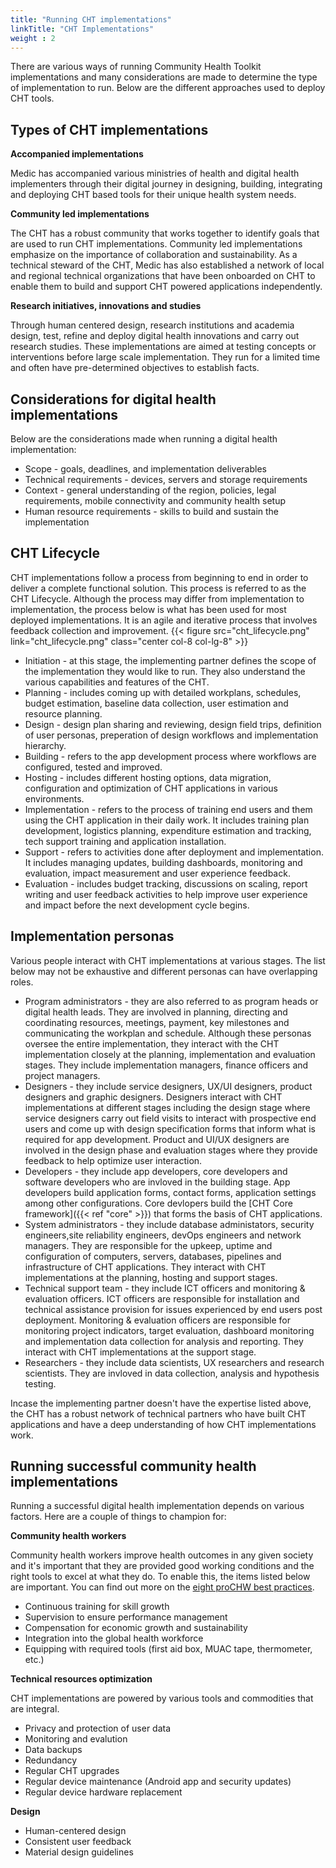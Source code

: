 ```yaml
---
title: "Running CHT implementations"
linkTitle: "CHT Implementations"
weight : 2
---
```


There are various ways of running Community Health Toolkit implementations and many considerations are made to determine the type of implementation to run. Below are the different approaches used to deploy CHT tools.

## Types of CHT implementations
**Accompanied implementations**

Medic has accompanied various ministries of health and digital health implementers through their digital journey in designing, building, integrating and deploying CHT based tools for their unique health system needs. 

**Community led implementations**

The CHT has a robust community that works together to identify goals that are used to run CHT implementations. Community led implementations emphasize on the importance of collaboration and sustainability.
As a technical steward of the CHT, Medic has also established a network of local and regional technical organizations that have been onboarded on CHT to enable them to build and support CHT powered applications independently.

**Research initiatives, innovations and studies**

Through human centered design, research institutions and academia  design, test, refine and deploy digital health innovations and carry out research studies. These implementations are aimed at testing concepts or interventions before large scale implementation. They run for a limited time and often have pre-determined objectives to establish facts. 

## Considerations for digital health implementations
Below are the considerations made when running a digital health implementation:
- Scope - goals, deadlines, and implementation deliverables
- Technical requirements - devices, servers and storage requirements
- Context - general understanding of the region, policies, legal requirements, mobile connectivity and community health setup
- Human resource requirements - skills to build and sustain the implementation

## CHT Lifecycle
CHT implementations follow a process from beginning to end in order to deliver a complete functional solution. This process is referred to as the CHT Lifecycle. Although the process may differ from implementation to implementation, the process below is what has been used for most deployed implementations. It is an agile and iterative process that involves feedback collection and improvement.
{{< figure src="cht_lifecycle.png" link="cht_lifecycle.png" class="center col-8 col-lg-8" >}}
- Initiation - at this stage, the implementing partner defines the scope of the implementation they would like to run. They also understand the various capabilities and features of the CHT.
- Planning - includes coming up with detailed workplans, schedules, budget estimation, baseline data collection, user estimation and resource planning.
- Design - design plan sharing and reviewing, design field trips, definition of user personas, preperation of design workflows and implementation hierarchy.
- Building - refers to the app development process where workflows are configured, tested and improved.
- Hosting - includes different hosting options, data migration, configuration and optimization of CHT applications in various environments.
- Implementation - refers to the process of training end users and them using the CHT application in their daily work. It includes training plan development, logistics planning, expenditure estimation and tracking, tech support training and application installation.
- Support - refers to activities done after deployment and implementation. It includes managing updates, building dashboards, monitoring and evaluation, impact measurement and user experience feedback.
- Evaluation - includes budget tracking, discussions on scaling, report writing and user feedback activities to help improve user experience and impact before the next development cycle begins.

## Implementation personas
Various people interact with CHT implementations at various stages. The list below may not be exhaustive and different personas can have overlapping roles.
- Program administrators - they are also referred to as program heads or digital health leads. They are involved in planning, directing and coordinating resources, meetings, payment, key milestones and communicating the workplan and schedule. Although these personas oversee the entire implementation, they interact with the CHT implementation closely at the planning, implementation and evaluation stages. They include implementation managers, finance officers and project managers.
- Designers - they include service designers, UX/UI designers, product designers and graphic designers. Designers interact with CHT implementations at different stages including the design stage where service designers carry out field visits to interact with prospective end users and come up with design specification forms that inform what is required for app development. Product and UI/UX designers are involved in the design phase and evaluation stages where they provide feedback to help optimize user interaction.
- Developers - they include app developers, core developers and software developers who are invloved in the building stage. App developers build application forms, contact forms, application settings among other configurations. Core devlopers build the [CHT Core framework]({{< ref "core" >}}) that forms the basis of CHT applications.
- System administrators - they include database administators, security engineers,site reliability engineers, devOps engineers and network managers. They are responsible for the upkeep, uptime and configuration of computers, servers, databases, pipelines and infrastructure of CHT applications. They interact with CHT implementations at the planning, hosting and support stages.
- Technical support team - they include ICT officers and monitoring & evaluation officers. ICT officers are responsible for installation and technical assistance provision for issues experienced by end users post deployment. Monitoring & evaluation officers are responsible for monitoring project indicators, target evaluation, dashboard monitoring and implementation data collection for analysis and reporting. They interact with CHT implementations at the support stage.
- Researchers - they include data scientists, UX researchers and research scientists. They are invloved in data collection, analysis and hypothesis testing.

Incase the implementing partner doesn't have the expertise listed above, the CHT has a robust network of technical partners who have built CHT applications and have a deep understanding of how CHT implementations work.
## Running successful community health implementations
Running a successful digital health implementation depends on various factors. Here are a couple of things to champion for:

**Community health workers**

Community health workers improve health outcomes in any given society and it's important that they are provided good working conditions and the right tools to excel at what they do. To enable this, the items listed below are important. You can find out more on the [eight proCHW best practices](https://joinchic.org/what-we-do/).

- Continuous training for skill growth
- Supervision to ensure performance management
- Compensation for economic growth and sustainability
- Integration into the global health workforce
- Equipping with required tools (first aid box, MUAC tape, thermometer, etc.)

**Technical resources optimization**

CHT implementations are powered by various tools and commodities that are integral.

- Privacy and protection of user data
- Monitoring and evalution
- Data backups
- Redundancy
- Regular CHT upgrades
- Regular device maintenance (Android app and security updates)
- Regular device hardware replacement


**Design**

- Human-centered design
- Consistent user feedback
- Material design guidelines
